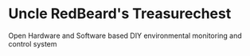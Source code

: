 # Uncle RedBeard's Treasurechest 
Open Hardware and Software based DIY environmental monitoring and control system
